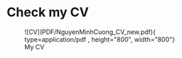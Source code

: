 # Check my CV 


<figure markdown="span">
![CV](PDF/NguyenMinhCuong_CV_new.pdf){ type=application/pdf , height="800", width="800"}
<figcaption>My CV</figcaption>
</figure>